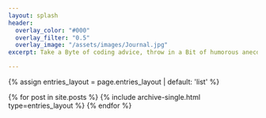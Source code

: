 ```yaml
---
layout: splash
header:
  overlay_color: "#000"
  overlay_filter: "0.5"
  overlay_image: "/assets/images/Journal.jpg"
excerpt: Take a Byte of coding advice, throw in a Bit of humorous anecdote and mix with heap of unsolicited advice.

---
```



{% assign entries_layout = page.entries_layout | default: 'list' %}
<div class="entries-{{ entries_layout }}">
  {% for post in  site.posts %}
    {% include archive-single.html type=entries_layout %}
  {% endfor %}
</div>